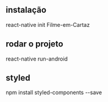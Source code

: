 ## instalação
react-native init Filme-em-Cartaz
## rodar o projeto 
react-native run-android

## styled
npm install styled-components --save
